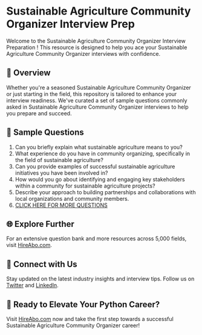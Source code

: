 # Sustainable Agriculture Community Organizer Interview Prep

Welcome to the Sustainable Agriculture Community Organizer Interview Preparation ! This resource is designed to help you ace your Sustainable Agriculture Community Organizer interviews with confidence.

## 🚀 Overview

Whether you're a seasoned Sustainable Agriculture Community Organizer or just starting in the field, this repository is tailored to enhance your interview readiness. We've curated a set of sample questions commonly asked in Sustainable Agriculture Community Organizer interviews to help you prepare and succeed.

## 📝 Sample Questions

1. Can you briefly explain what sustainable agriculture means to you?
2. What experience do you have in community organizing, specifically in the field of sustainable agriculture?
3. Can you provide examples of successful sustainable agriculture initiatives you have been involved in?
4. How would you go about identifying and engaging key stakeholders within a community for sustainable agriculture projects?
5. Describe your approach to building partnerships and collaborations with local organizations and community members.
6. [CLICK HERE FOR MORE QUESTIONS](https://hireabo.com/job/10_4_32/Sustainable%20Agriculture%20Community%20Organizer)

## 🌐 Explore Further

For an extensive question bank and more resources across 5,000 fields, visit [HireAbo.com](https://www.hireabo.com).

## 📱 Connect with Us

Stay updated on the latest industry insights and interview tips. Follow us on [Twitter](https://twitter.com/hireabo) and [LinkedIn](https://www.linkedin.com/in/hire-abo-3609972a8/).

## 🚀 Ready to Elevate Your Python Career?

Visit [HireAbo.com](https://www.hireabo.com) now and take the first step towards a successful Sustainable Agriculture Community Organizer career!